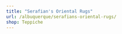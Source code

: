 ```yaml
---
title: "Serafian's Oriental Rugs"
url: /albuquerque/serafians-oriental-rugs/
shop: Teppiche
---
```

